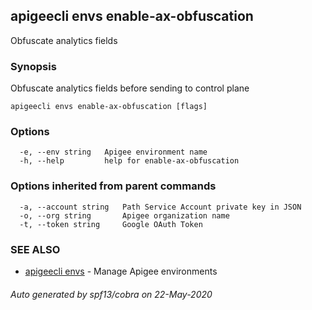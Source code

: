 ## apigeecli envs enable-ax-obfuscation

Obfuscate analytics fields

### Synopsis

Obfuscate analytics fields before sending to control plane

```
apigeecli envs enable-ax-obfuscation [flags]
```

### Options

```
  -e, --env string   Apigee environment name
  -h, --help         help for enable-ax-obfuscation
```

### Options inherited from parent commands

```
  -a, --account string   Path Service Account private key in JSON
  -o, --org string       Apigee organization name
  -t, --token string     Google OAuth Token
```

### SEE ALSO

* [apigeecli envs](apigeecli_envs.md)	 - Manage Apigee environments

###### Auto generated by spf13/cobra on 22-May-2020
